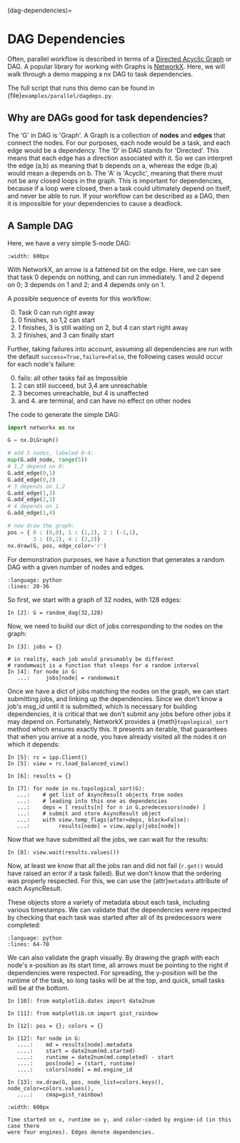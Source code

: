 (dag-dependencies)=

# DAG Dependencies

Often, parallel workflow is described in terms of a [Directed Acyclic Graph](https://en.wikipedia.org/wiki/Directed_acyclic_graph) or DAG. A popular library
for working with Graphs is [NetworkX]. Here, we will walk through a demo mapping
a nx DAG to task dependencies.

The full script that runs this demo can be found in
{file}`examples/parallel/dagdeps.py`.

## Why are DAGs good for task dependencies?

The 'G' in DAG is 'Graph'. A Graph is a collection of **nodes** and **edges** that connect
the nodes. For our purposes, each node would be a task, and each edge would be a
dependency. The 'D' in DAG stands for 'Directed'. This means that each edge has a
direction associated with it. So we can interpret the edge (a,b) as meaning that b depends
on a, whereas the edge (b,a) would mean a depends on b. The 'A' is 'Acyclic', meaning that
there must not be any closed loops in the graph. This is important for dependencies,
because if a loop were closed, then a task could ultimately depend on itself, and never be
able to run. If your workflow can be described as a DAG, then it is impossible for your
dependencies to cause a deadlock.

## A Sample DAG

Here, we have a very simple 5-node DAG:

```{figure} figs/simpledag.*
:width: 600px
```

With NetworkX, an arrow is a fattened bit on the edge. Here, we can see that task 0
depends on nothing, and can run immediately. 1 and 2 depend on 0; 3 depends on
1 and 2; and 4 depends only on 1.

A possible sequence of events for this workflow:

0. Task 0 can run right away
1. 0 finishes, so 1,2 can start
2. 1 finishes, 3 is still waiting on 2, but 4 can start right away
3. 2 finishes, and 3 can finally start

Further, taking failures into account, assuming all dependencies are run with the default
`success=True,failure=False`, the following cases would occur for each node's failure:

0. fails: all other tasks fail as Impossible
1. 2 can still succeed, but 3,4 are unreachable
2. 3 becomes unreachable, but 4 is unaffected
3. and 4. are terminal, and can have no effect on other nodes

The code to generate the simple DAG:

```python
import networkx as nx

G = nx.DiGraph()

# add 5 nodes, labeled 0-4:
map(G.add_node, range(5))
# 1,2 depend on 0:
G.add_edge(0,1)
G.add_edge(0,2)
# 3 depends on 1,2
G.add_edge(1,3)
G.add_edge(2,3)
# 4 depends on 1
G.add_edge(1,4)

# now draw the graph:
pos = { 0 : (0,0), 1 : (1,1), 2 : (-1,1),
        3 : (0,2), 4 : (2,2)}
nx.draw(G, pos, edge_color='r')
```

For demonstration purposes, we have a function that generates a random DAG with a given
number of nodes and edges.

```{literalinclude} ../examples/dagdeps.py
:language: python
:lines: 20-36
```

So first, we start with a graph of 32 nodes, with 128 edges:

```ipython
In [2]: G = random_dag(32,128)
```

Now, we need to build our dict of jobs corresponding to the nodes on the graph:

```ipython
In [3]: jobs = {}

# in reality, each job would presumably be different
# randomwait is a function that sleeps for a random interval
In [4]: for node in G:
   ...:     jobs[node] = randomwait
```

Once we have a dict of jobs matching the nodes on the graph, we can start submitting jobs,
and linking up the dependencies. Since we don't know a job's msg_id until it is submitted,
which is necessary for building dependencies, it is critical that we don't submit any jobs
before other jobs it may depend on. Fortunately, NetworkX provides a
{meth}`topological_sort` method which ensures exactly this. It presents an iterable, that
guarantees that when you arrive at a node, you have already visited all the nodes it
on which it depends:

```ipython
In [5]: rc = ipp.Client()
In [5]: view = rc.load_balanced_view()

In [6]: results = {}

In [7]: for node in nx.topological_sort(G):
   ...:    # get list of AsyncResult objects from nodes
   ...:    # leading into this one as dependencies
   ...:    deps = [ results[n] for n in G.predecessors(node) ]
   ...:    # submit and store AsyncResult object
   ...:    with view.temp_flags(after=deps, block=False):
   ...:         results[node] = view.apply(jobs[node])
```

Now that we have submitted all the jobs, we can wait for the results:

```ipython
In [8]: view.wait(results.values())
```

Now, at least we know that all the jobs ran and did not fail (`r.get()` would have
raised an error if a task failed). But we don't know that the ordering was properly
respected. For this, we can use the {attr}`metadata` attribute of each AsyncResult.

These objects store a variety of metadata about each task, including various timestamps.
We can validate that the dependencies were respected by checking that each task was
started after all of its predecessors were completed:

```{literalinclude} ../examples/dagdeps.py
:language: python
:lines: 64-70
```

We can also validate the graph visually. By drawing the graph with each node's x-position
as its start time, all arrows must be pointing to the right if dependencies were respected.
For spreading, the y-position will be the runtime of the task, so long tasks
will be at the top, and quick, small tasks will be at the bottom.

```ipython
In [10]: from matplotlib.dates import date2num

In [11]: from matplotlib.cm import gist_rainbow

In [12]: pos = {}; colors = {}

In [12]: for node in G:
   ....:    md = results[node].metadata
   ....:    start = date2num(md.started)
   ....:    runtime = date2num(md.completed) - start
   ....:    pos[node] = (start, runtime)
   ....:    colors[node] = md.engine_id

In [13]: nx.draw(G, pos, node_list=colors.keys(), node_color=colors.values(),
   ....:    cmap=gist_rainbow)
```

```{figure} figs/dagdeps.*
:width: 600px

Time started on x, runtime on y, and color-coded by engine-id (in this case there
were four engines). Edges denote dependencies.
```

[networkx]: https://networkx.org
